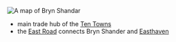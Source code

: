 ![A map of Bryn Shandar](/images/bryn-shandar.png)
- main trade hub of the [Ten Towns](/pages/ten-towns)
- the [East Road](/pages/east-road) connects Bryn Shander and [Easthaven](/pages/easthaven)

